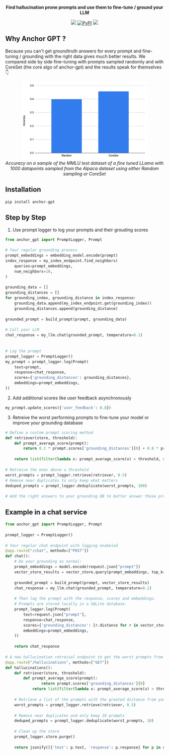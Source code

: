 <p align="center">
    <b>Find hallucination prone prompts and use them to fine-tune / ground your LLM</b>
</p>

<p align="center">
    <img src='https://img.shields.io/pypi/pyversions/anchor-gpt'</img>
    <a href="https://pypi.org/project/anchor-gpt/"><img alt="PyPI" src="https://img.shields.io/pypi/v/anchor-gpt"></a>
    <img src='https://img.shields.io/github/license/dioptra-ai/anchor-gpt'></img></a>
</p>


## Why Anchor GPT ?

Because you can't get groundtruth answers for every prompt and fine-tuning / grounding with the right data gives much better results. We compared side by side fine-tuning with prompts sampled randomly and with CoreSet (the core algo of anchor-gpt) and the results speak for themselves 👇
<p align="center">
    <img src="./img/accuracy_results.png" width="400"/>
    <br>
    <i>Accuracy on a sample of the MMLU test dataset of a fine tuned LLama with 1000 datapoints sampled from the Alpaca dataset using either Random sampling or CoreSet</i>
</p>

## Installation

```bash
pip install anchor-gpt
```

## Step by Step
1. Use prompt logger to log your prompts and their grouding scores
```python
from anchor_gpt import PromptLogger, Prompt

# Your regular grounding process
prompt_embeddings = embedding_model.encode(prompt)
index_response = my_index_endpoint.find_neighbors(
    queries=prompt_embeddings,
    num_neighbors=10,
)

grounding_data = []
grounding_distances = []
for grounding_index, grounding_distance in index_response:
    grounding_data.append(my_index_endpoint.get(grounding_index))
    grounding_distances.append(grounding_distance)

grounded_prompt = build_prompt(prompt, grounding_data)

# Call your LLM
chat_response = my_llm.chat(grounded_prompt, temperature=0.1)


# Log the prompt
prompt_logger = PromptLogger()
my_prompt = prompt_logger.log(Prompt(
    text=prompt,
    response=chat_response,
    scores={'grounding_distances': grounding_distances},
    embeddings=prompt_embeddings,
))
```

2. Add additional scores like user feedback asynchronously
```python
my_prompt.update_scores({'user_feedback': 0.8})
```

3. Retreive the worst performing prompts to fine-tune your model or improve your grounding database

```python
# Define a custom prompt scoring method
def retriever(store, threshold):
    def prompt_average_score(prompt):
        return 0.2 * prompt.scores['grounding_distances'][0] + 0.8 * prompt.scores['user_feedback']

    return list(filter(lambda x: prompt_average_score(x) > threshold, store.select_prompts()))

# Retreive the ones above a threshold
worst_prompts = prompt_logger.retrieve(retriever, 0.5)
# Remove near duplicates to only keep what matters
deduped_prompts = prompt_logger.deduplicate(worst_prompts, 100)

# Add the right answers to your grounding DB to better answer those prompts next time
```

## Example in a chat service

```python
from anchor_gpt import PromptLogger, Prompt

prompt_logger = PromptLogger()

# Your regular chat endpoint with logging enabeled
@app.route("/chat", methods=["POST"])
def chat():
    # Do your grounding as normal:
    prompt_embeddings = model.encode(request.json["prompt"])
    vector_store_results = vector_store.query(prompt_embeddings, top_k=10)

    grounded_prompt = build_prompt(prompt, vector_store_results)
    chat_response = my_llm.chat(grounded_prompt, temperature=0.1)

    # Then log the prompt with the response, scores and embeddings.
    # Prompts are stored locally in a SQLite database.
    prompt_logger.log(Prompt(
        text=request.json["prompt"],
        response=chat_response,
        scores={'grounding_distances': [r.distance for r in vector_store_results]},
        embeddings=prompt_embeddings,
    ))

    return chat_response

# A new hallucination retreival endpoint to get the worst prompts from your LLM
@app.route("/hallucinations", methods=["GET"])
def hallucinations():
    def retriever(store, threshold):
        def prompt_average_score(prompt):
                return prompt.scores['grounding_distances'][0]
            return list(filter(lambda x: prompt_average_score(x) > threshold, store.select_prompts()))

    # Retrieve a list of the prompts with the greated distance from your grounding data
    worst_prompts = prompt_logger.retrieve(retriever, 0.5)

    # Remove near duplicates and only keep 10 prompts
    deduped_prompts = prompt_logger.deduplicate(worst_prompts, 10)

    # Clean up the store
    prompt_logger.store.purge()

    return jsonify([{'text': p.text, 'response': p.response} for p in deduped_prompts])
```
